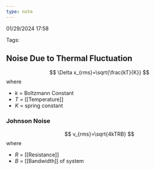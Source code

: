 ```yaml
---
type: note
---
```

01/29/2024 17:58

Tags: 





## Noise Due to Thermal Fluctuation

$$
\Delta x_{rms}=\sqrt{\frac{kT}{K}}
$$
where
- $k$ = Boltzmann Constant
- $T$ = [[Temperature]]
- $K$ = spring constant

### Johnson Noise

$$
v_{rms}=\sqrt{4kTRB}
$$
where
- $R$ = [[Resistance]]
- $B$ = [[Bandwidth]] of system